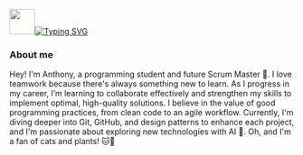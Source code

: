<img src="https://media.giphy.com/media/hvRJCLFzcasrR4ia7z/giphy.gif" width="45">[![Typing SVG](https://readme-typing-svg.demolab.com?font=Fira+Code&weight=500&size=35&duration=3000&pause=2000&color=228690&vCenter=true&width=600&height=55&lines=Hi+there%2C+I'm+AnthonyDev%3C%2F%3E;You+can+call+me+Quili%F0%9F%98%8E)](https://git.io/typing-svg)


### About me
Hey! I'm Anthony, a programming student and future Scrum Master 🚀. I love teamwork because there's always something new to learn. As I progress in my career, I’m learning to collaborate effectively and strengthen my skills to implement optimal, high-quality solutions. I believe in the value of good programming practices, from clean code to an agile workflow. Currently, I'm diving deeper into Git, GitHub, and design patterns to enhance each project, and I'm passionate about exploring new technologies with AI 🤖. Oh, and I'm a fan of cats and plants! 🐱🌿
<!--
**QuiliDev/QuiliDev** is a ✨ _special_ ✨ repository because its `README.md` (this file) appears on your GitHub profile.

Here are some ideas to get you started:

- 🔭 I’m currently working on ...
- 🌱 I’m currently learning ...
- 👯 I’m looking to collaborate on ...
- 🤔 I’m looking for help with ...
- 💬 Ask me about ...
- 📫 How to reach me: ...
- 😄 Pronouns: ...
- ⚡ Fun fact: ...
-->
